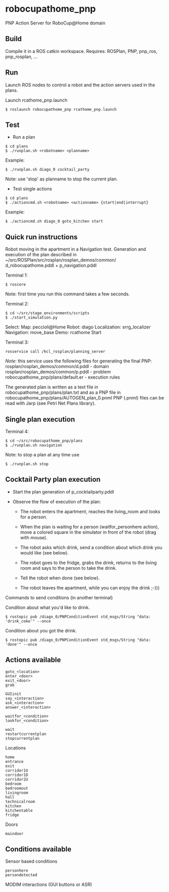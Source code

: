 # robocupathome_pnp #

PNP Action Server for RoboCup@Home domain

## Build ##

Compile it in a ROS catkin workspace.
Requires:  ROSPlan, PNP, pnp_ros, pnp_rosplan, ...

## Run ##

Launch ROS nodes to control a robot and the action servers used in the plans.

Launch rcathome_pnp.launch

```
$ roslaunch robocupathome_pnp rcathome_pnp.launch
```

## Test ##

* Run a plan

```
$ cd plans
$ ./runplan.sh <robotname> <planname>
```

Example: 

```
$ ./runplan.sh diago_0 cocktail_party
```

Note: use 'stop' as planname to stop the current plan.


* Test single actions

```
$ cd plans
$ ./actioncmd.sh <robotname> <actionname> {start|end|interrupt}

```

Example:

```
$ ./actioncmd.sh diago_0 goto_kitchen start
```

## Quick run instructions ##

Robot moving in the apartment in a Navigation test.
Generation and execution of the plan described in 
~/src/ROSPlan/src/rosplan/rosplan_demos/common/
d_robocupathome.pddl + p_navigation.pddl


Terminal 1:

```
$ roscore
```

Note: first time you run this command takes a few seconds.

Terminal 2:

```
$ cd ~/src/stage_environments/scripts
$ ./start_simulation.py
```

Select:
    Map: peccioli@Home
    Robot: diago
    Localization: srrg_localizer
    Navigation: move_base
    Demo: rcathome
    Start



Terminal 3:

```
rosservice call /kcl_rosplan/planning_server
```

_Note_: this service uses the following files for generating the final PNP:
rosplan/rosplan_demos/common/d.pddl - domain
rosplan/rosplan_demos/common/p.pddl - problem
robocupathome_pnp/plans/default.er - execution rules

The generated plan is written as a text file in robocupathome_pnp/plans/plan.txt
and as a PNP file in robocupathome_pnp/plans/AUTOGEN_plan_0.pnml 
PNP (.pnml) files can be read with Jarp (see Petri Net Plans library).


## Single plan execution ##


Terminal 4:

```
$ cd ~/src/robocupathome_pnp/plans
$ ./runplan.sh navigation
```

Note: to stop a plan at any time use

```
$ ./runplan.sh stop
```


## Cocktail Party plan execution ##


- Start the plan generation of p_cocktailparty.pddl

- Observe the flow of execution of the plan:

    - The robot enters the apartment, reaches the living_room and looks for a person.

    - When the plan is waiting for a person (waitfor_personhere action), 
      move a colored square in the simulator in front of the robot (drag with mouse).

    - The robot asks which drink, send a condition about which drink you would like (see below).

    - The robot goes to the fridge, grabs the drink, returns to the living room and says 
      to the person to take the drink.

    - Tell the robot when done (see below).

    - The robot leaves the apartment, while you can enjoy the drink ;-)))



Commands to send conditions (in another terminal)

Condition about what you'd like to drink.

```
$ rostopic pub /diago_0/PNPConditionEvent std_msgs/String "data: 'drink_coke'" --once
```

Condition about you got the drink.

```
$ rostopic pub /diago_0/PNPConditionEvent std_msgs/String "data: 'done'" --once
```

## Actions available ##

```
goto_<location>
enter_<door>
exit_<door>
grab

GUIinit
say_<interaction>
ask_<interaction>
answer_<interaction>

waitfor_<condition>
lookfor_<condition>

wait
restartcurrentplan
stopcurrentplan
```

Locations

```
home
entrance
exit
corridor1U
corridor1D
corridor2U
bedroom
bedroomout
livingroom
hall
technicalroom
kitchen
kitchentable
fridge
```

Doors

```
maindoor
```

## Conditions available ##

Sensor based conditions

```
personhere
persondetected
```

MODIM interactions (GUI buttons or ASR)



